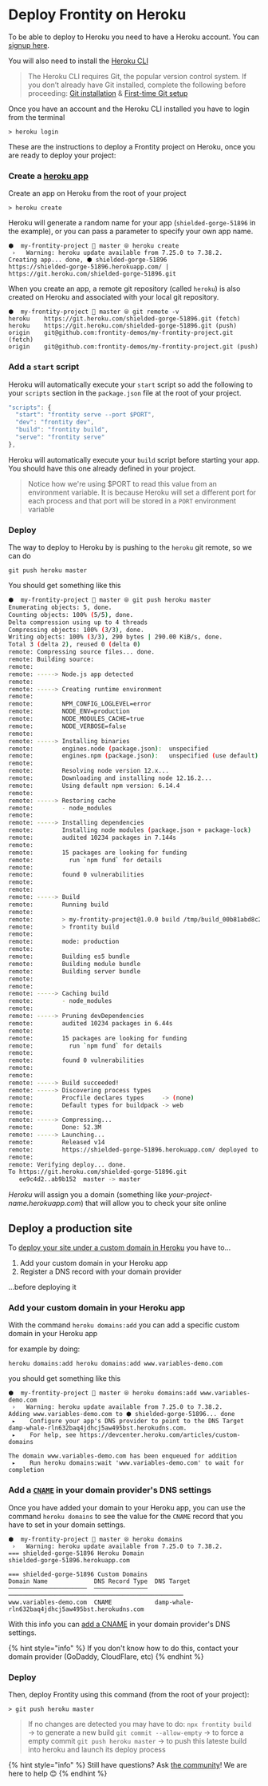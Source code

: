# Deploy Frontity on Heroku

To be able to deploy to Heroku you need to have a Heroku account. You can [signup here](https://signup.heroku.com/).

You will also need to install the [Heroku CLI](https://devcenter.heroku.com/articles/getting-started-with-nodejs#set-up)

> The Heroku CLI requires Git, the popular version control system. If you don’t already have Git installed, complete the following before proceeding: [Git installation](https://git-scm.com/book/en/v2/Getting-Started-Installing-Git) & [First-time Git setup](https://git-scm.com/book/en/v2/Getting-Started-First-Time-Git-Setup)

Once you have an account and the Heroku CLI installed you have to login from the terminal

```text
> heroku login
```

These are the instructions to deploy a Frontity project on Heroku, once you are ready to deploy your project:

### Create a [heroku app](https://devcenter.heroku.com/articles/getting-started-with-nodejs#deploy-the-app)

Create an app on Heroku from the root of your project

```text
> heroku create
```

Heroku will generate a random name for your app \(`shielded-gorge-51896` in the example\), or you can pass a parameter to specify your own app name.

```text
⬢  my-frontity-project  master ⦾ heroku create
 ›   Warning: heroku update available from 7.25.0 to 7.38.2.
Creating app... done, ⬢ shielded-gorge-51896
https://shielded-gorge-51896.herokuapp.com/ | https://git.heroku.com/shielded-gorge-51896.git
```

When you create an app, a remote git repository \(called `heroku`\) is also created on Heroku and associated with your local git repository.

```text
⬢  my-frontity-project  master ⦾ git remote -v
heroku    https://git.heroku.com/shielded-gorge-51896.git (fetch)
heroku    https://git.heroku.com/shielded-gorge-51896.git (push)
origin    git@github.com:frontity-demos/my-frontity-project.git (fetch)
origin    git@github.com:frontity-demos/my-frontity-project.git (push)
```

### Add a `start` script

Heroku will automatically execute your `start` script so add the following to your `scripts` section in the `package.json` file at the root of your project.

```javascript
"scripts": {
  "start": "frontity serve --port $PORT",
  "dev": "frontity dev",
  "build": "frontity build",
  "serve": "frontity serve"
},
```

Heroku will automatically execute your `build` script before starting your app. You should have this one already defined in your project.

> Notice how we're using $PORT to read this value from an environment variable. It is because Heroku will set a different port for each process and that port will be stored in a `PORT` environment variable

### Deploy

The way to deploy to Heroku by is pushing to the `heroku` git remote, so we can do

```text
git push heroku master
```

You should get something like this

```bash
⬢  my-frontity-project  master ⦾ git push heroku master
Enumerating objects: 5, done.
Counting objects: 100% (5/5), done.
Delta compression using up to 4 threads
Compressing objects: 100% (3/3), done.
Writing objects: 100% (3/3), 290 bytes | 290.00 KiB/s, done.
Total 3 (delta 2), reused 0 (delta 0)
remote: Compressing source files... done.
remote: Building source:
remote:
remote: -----> Node.js app detected
remote:
remote: -----> Creating runtime environment
remote:
remote:        NPM_CONFIG_LOGLEVEL=error
remote:        NODE_ENV=production
remote:        NODE_MODULES_CACHE=true
remote:        NODE_VERBOSE=false
remote:
remote: -----> Installing binaries
remote:        engines.node (package.json):  unspecified
remote:        engines.npm (package.json):   unspecified (use default)
remote:
remote:        Resolving node version 12.x...
remote:        Downloading and installing node 12.16.2...
remote:        Using default npm version: 6.14.4
remote:
remote: -----> Restoring cache
remote:        - node_modules
remote:
remote: -----> Installing dependencies
remote:        Installing node modules (package.json + package-lock)
remote:        audited 10234 packages in 7.144s
remote:
remote:        15 packages are looking for funding
remote:          run `npm fund` for details
remote:
remote:        found 0 vulnerabilities
remote:
remote:
remote: -----> Build
remote:        Running build
remote:
remote:        > my-frontity-project@1.0.0 build /tmp/build_00b81abd8c2a36d3f2525857753e0188
remote:        > frontity build
remote:
remote:        mode: production
remote:
remote:        Building es5 bundle
remote:        Building module bundle
remote:        Building server bundle
remote:
remote:
remote: -----> Caching build
remote:        - node_modules
remote:
remote: -----> Pruning devDependencies
remote:        audited 10234 packages in 6.44s
remote:
remote:        15 packages are looking for funding
remote:          run `npm fund` for details
remote:
remote:        found 0 vulnerabilities
remote:
remote:
remote: -----> Build succeeded!
remote: -----> Discovering process types
remote:        Procfile declares types     -> (none)
remote:        Default types for buildpack -> web
remote:
remote: -----> Compressing...
remote:        Done: 52.3M
remote: -----> Launching...
remote:        Released v14
remote:        https://shielded-gorge-51896.herokuapp.com/ deployed to Heroku
remote:
remote: Verifying deploy... done.
To https://git.heroku.com/shielded-gorge-51896.git
   ee9c4d2..ab9b152  master -> master
```

_Heroku_ will assign you a domain \(something like _your-project-name.herokuapp.com_\) that will allow you to check your site online

## Deploy a production site

To [deploy your site under a custom domain in Heroku](https://devcenter.heroku.com/articles/custom-domains) you have to...

1. Add your custom domain in your Heroku app
2. Register a DNS record with your domain provider

...before deploying it

### Add your custom domain in your Heroku app

With the command `heroku domains:add` you can add a specific custom domain in your Heroku app

for example by doing:

```text
heroku domains:add heroku domains:add www.variables-demo.com
```

you should get something like this

```text
⬢  my-frontity-project  master ⦾ heroku domains:add www.variables-demo.com
 ›   Warning: heroku update available from 7.25.0 to 7.38.2.
Adding www.variables-demo.com to ⬢ shielded-gorge-51896... done
 ▸    Configure your app's DNS provider to point to the DNS Target damp-whale-rln632baq4jdhcj5aw495bst.herokudns.com.
 ▸    For help, see https://devcenter.heroku.com/articles/custom-domains

The domain www.variables-demo.com has been enqueued for addition
 ▸    Run heroku domains:wait 'www.variables-demo.com' to wait for completion
```

### Add a [`CNAME`](https://devcenter.heroku.com/articles/custom-domains) in your domain provider's DNS settings

Once you have added your domain to your Heroku app, you can use the command `heroku domains` to see the value for the `CNAME` record that you have to set in your domain settings.

```text
⬢  my-frontity-project  master ⦾ heroku domains
 ›   Warning: heroku update available from 7.25.0 to 7.38.2.
=== shielded-gorge-51896 Heroku Domain
shielded-gorge-51896.herokuapp.com

=== shielded-gorge-51896 Custom Domains
Domain Name             DNS Record Type  DNS Target
──────────────────────  ───────────────  ─────────────────────────────────────────────────
www.variables-demo.com  CNAME            damp-whale-rln632baq4jdhcj5aw495bst.herokudns.com
```

With this info you can [add a CNAME](https://devcenter.heroku.com/articles/custom-domains) in your domain provider's DNS settings.

{% hint style="info" %}
If you don't know how to do this, contact your domain provider \(GoDaddy, CloudFlare, etc\)
{% endhint %}

### Deploy

Then, deploy Frontity using this command \(from the root of your project\):

```text
> git push heroku master
```

> If no changes are detected you may have to do: `npx frontity build` → to generate a new build `git commit --allow-empty` → to force a empty commit `git push heroku master` → to push this lateste build into heroku and launch its deploy process

{% hint style="info" %}
Still have questions? Ask [the community](https://community.frontity.org/)! We are here to help 😊
{% endhint %}

